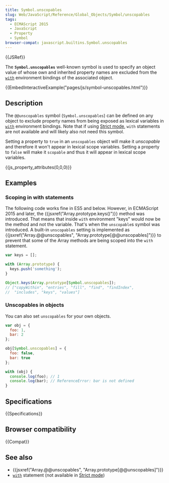 ```yaml
---
title: Symbol.unscopables
slug: Web/JavaScript/Reference/Global_Objects/Symbol/unscopables
tags:
  - ECMAScript 2015
  - JavaScript
  - Property
  - Symbol
browser-compat: javascript.builtins.Symbol.unscopables
---
```

{{JSRef}}

The **`Symbol.unscopables`** well-known symbol is used to specify an object
value of whose own and inherited property names are excluded from the
[`with`](/en-US/docs/Web/JavaScript/Reference/Statements/with) environment
bindings of the associated object.

{{EmbedInteractiveExample("pages/js/symbol-unscopables.html")}}

## Description

The `@@unscopables` symbol (`Symbol.unscopables`) can be defined on any object
to exclude property names from being exposed as lexical variables in
[`with`](/en-US/docs/Web/JavaScript/Reference/Statements/with) environment
bindings. Note that if using
[Strict mode](/en-US/docs/Web/JavaScript/Reference/Strict_mode), `with`
statements are not available and will likely also not need this symbol.

Setting a property to `true` in an `unscopables` object will make it
_unscopable_ and therefore it won't appear in lexical scope variables. Setting a
property to `false` will make it `scopable` and thus it will appear in lexical
scope variables.

{{js_property_attributes(0,0,0)}}

## Examples

### Scoping in with statements

The following code works fine in ES5 and below. However, in ECMAScript 2015 and
later, the {{jsxref("Array.prototype.keys()")}} method was
introduced. That means that inside `with` environment "keys" would now be the
method and not the variable. That's when the `unscopable`s symbol was
introduced. A built-in `unscopables` setting is implemented as
{{jsxref("Array.@@unscopables", "Array.prototype[@@unscopables]")}}
to prevent that some of the Array methods are being scoped into the `with`
statement.

```js
var keys = [];

with (Array.prototype) {
  keys.push('something');
}

Object.keys(Array.prototype[Symbol.unscopables]);
// ["copyWithin", "entries", "fill", "find", "findIndex",
//  "includes", "keys", "values"]
```

### Unscopables in objects

You can also set `unscopables` for your own objects.

```js
var obj = {
  foo: 1,
  bar: 2
};

obj[Symbol.unscopables] = {
  foo: false,
  bar: true
};

with (obj) {
  console.log(foo); // 1
  console.log(bar); // ReferenceError: bar is not defined
}
```

## Specifications

{{Specifications}}

## Browser compatibility

{{Compat}}

## See also

- {{jsxref("Array.@@unscopables", "Array.prototype[@@unscopables]")}}
- [`with`](/en-US/docs/Web/JavaScript/Reference/Statements/with) statement (not
  available in [Strict mode](/en-US/docs/Web/JavaScript/Reference/Strict_mode))
